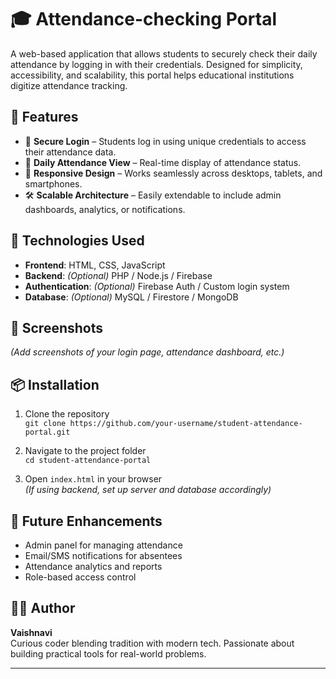 
# 🎓 Attendance-checking Portal

A web-based application that allows students to securely check their daily attendance by logging in with their credentials. Designed for simplicity, accessibility, and scalability, this portal helps educational institutions digitize attendance tracking.

## 🚀 Features

- 🔐 **Secure Login** – Students log in using unique credentials to access their attendance data.
- 📅 **Daily Attendance View** – Real-time display of attendance status.
- 📱 **Responsive Design** – Works seamlessly across desktops, tablets, and smartphones.
- 🛠️ **Scalable Architecture** – Easily extendable to include admin dashboards, analytics, or notifications.

## 🧰 Technologies Used

- **Frontend**: HTML, CSS, JavaScript  
- **Backend**: *(Optional)* PHP / Node.js / Firebase  
- **Authentication**: *(Optional)* Firebase Auth / Custom login system  
- **Database**: *(Optional)* MySQL / Firestore / MongoDB

## 📸 Screenshots

*(Add screenshots of your login page, attendance dashboard, etc.)*

## 📦 Installation

1. Clone the repository  
   `git clone https://github.com/your-username/student-attendance-portal.git`

2. Navigate to the project folder  
   `cd student-attendance-portal`

3. Open `index.html` in your browser  
   *(If using backend, set up server and database accordingly)*

## 📝 Future Enhancements

- Admin panel for managing attendance
- Email/SMS notifications for absentees
- Attendance analytics and reports
- Role-based access control

## 👩‍💻 Author

**Vaishnavi**  
Curious coder blending tradition with modern tech. Passionate about building practical tools for real-world problems.

---
